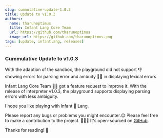 ```yaml
---
slug: cummulative-update-1.0.3
title: Update to v1.0.3
authors:
  name: tharunoptimus
  title: Infant Lang Core Team
  url: https://github.com/tharunoptimus
  image_url: https://github.com/tharunoptimus.png
tags: [update, infantlang, releases]
---
```


### Cummulative Update to v1.0.3

With the adaption of the sandbox, the playground did not support 👎 showing errors for parsing error and ambuity 🤷‍♂️ in displaying lexical errors.

Infant Lang Core Team 🐱‍💻 got a feature request to improve it. With the release of Interpreter v1.0.3, the playground supports displaying parsing errors with less ambiguity.

I hope you like playing with Infant 👶 Lang.

Please report any bugs or problems you might encounter.😌 
Please feel free to make a contribution to the project. 🧚‍♀️🤗 It's open-sourced on [GitHub](https://github.com/infant-lang). 

Thanks for reading! 🤝